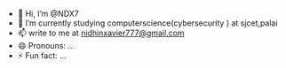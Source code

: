 - 👋 Hi, I’m @NDX7
- 🌱 I’m currently studying computerscience(cybersecurity ) at sjcet,palai
- 📫 write to  me at nidhinxavier777@gmail.com
- 😄 Pronouns: ...
- ⚡ Fun fact: ...

<!---
NDX7/NDX7 is a ✨ special ✨ repository because its `README.md` (this file) appears on your GitHub profile.
You can click the Preview link to take a look at your changes.
--->
